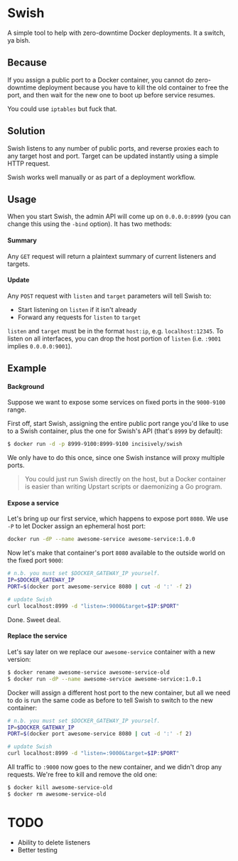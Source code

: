 # Swish

A simple tool to help with zero-downtime Docker deployments. It a switch, ya bish.


## Because

If you assign a public port to a Docker container, you cannot do zero-downtime deployment because you have to kill the old container to free the port, and then wait for the new one to boot up before service resumes.

You could use `iptables` but fuck that.

## Solution

Swish listens to any number of public ports, and reverse proxies each to any target host and port. Target can be updated instantly using a simple HTTP request.

Swish works well manually or as part of a deployment workflow.

## Usage

When you start Swish, the admin API will come up on `0.0.0.0:8999` (you can change this using the `-bind` option). It has two methods:

#### Summary

Any `GET` request will return a plaintext summary of current listeners and targets.

#### Update

Any `POST` request with `listen` and `target` parameters will tell Swish to:

- Start listening on `listen` if it isn't already
- Forward any requests for `listen` to `target`

`listen` and `target` must be in the format `host:ip`, e.g. `localhost:12345`. To listen on all interfaces, you can drop the host portion of `listen` (i.e. `:9001` implies `0.0.0.0:9001`).

## Example

#### Background

Suppose we want to expose some services on fixed ports in the `9000-9100` range.

First off, start Swish, assigning the entire public port range you'd like to use to a Swish container, plus the one for Swish's API (that's `8999` by default):

```sh
$ docker run -d -p 8999-9100:8999-9100 incisively/swish
```

We only have to do this once, since one Swish instance will proxy multiple ports.

> You could just run Swish directly on the host, but a Docker container is easier than writing Upstart scripts or daemonizing a Go program.

#### Expose a service

Let's bring up our first service, which happens to expose port `8080`. We use `-P` to let Docker assign an ephemeral host port:

```sh
docker run -dP --name awesome-service awesome-service:1.0.0
```

Now let's make that container's port `8080` available to the outside world on the fixed port `9000`:

```sh
# n.b. you must set $DOCKER_GATEWAY_IP yourself.
IP=$DOCKER_GATEWAY_IP
PORT=$(docker port awesome-service 8080 | cut -d ':' -f 2)

# update Swish
curl localhost:8999 -d "listen=:9000&target=$IP:$PORT"
```

Done. Sweet deal.

#### Replace the service

Let's say later on we replace our `awesome-service` container with a new version:

```sh
$ docker rename awesome-service awesome-service-old
$ docker run -dP --name awesome-service awesome-service:1.0.1
```

Docker will assign a different host port to the new container, but all we need to do is run the same code as before to tell Swish to switch to the new container:

```sh
# n.b. you must set $DOCKER_GATEWAY_IP yourself.
IP=$DOCKER_GATEWAY_IP
PORT=$(docker port awesome-service 8080 | cut -d ':' -f 2)

# update Swish
curl localhost:8999 -d "listen=:9000&target=$IP:$PORT"
```

All traffic to `:9000` now goes to the new container, and we didn't drop any requests. We're free to kill and remove the old one:

```sh
$ docker kill awesome-service-old
$ docker rm awesome-service-old
```

# TODO

- Ability to delete listeners
- Better testing
